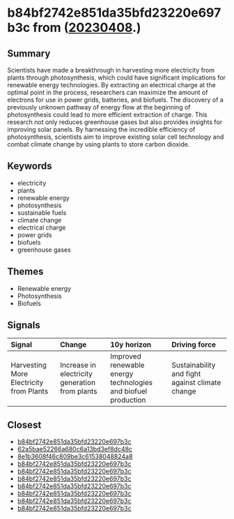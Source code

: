 # b84bf2742e851da35bfd23220e697b3c from ([20230408](https://kghosh.substack.com/p/20230408).)

## Summary

Scientists have made a breakthrough in harvesting more electricity from plants through photosynthesis, which could have significant implications for renewable energy technologies. By extracting an electrical charge at the optimal point in the process, researchers can maximize the amount of electrons for use in power grids, batteries, and biofuels. The discovery of a previously unknown pathway of energy flow at the beginning of photosynthesis could lead to more efficient extraction of charge. This research not only reduces greenhouse gases but also provides insights for improving solar panels. By harnessing the incredible efficiency of photosynthesis, scientists aim to improve existing solar cell technology and combat climate change by using plants to store carbon dioxide.

## Keywords

* electricity
* plants
* renewable energy
* photosynthesis
* sustainable fuels
* climate change
* electrical charge
* power grids
* biofuels
* greenhouse gases

## Themes

* Renewable energy
* Photosynthesis
* Biofuels

## Signals

| Signal                                  | Change                                         | 10y horizon                                                   | Driving force                                   |
|:----------------------------------------|:-----------------------------------------------|:--------------------------------------------------------------|:------------------------------------------------|
| Harvesting More Electricity from Plants | Increase in electricity generation from plants | Improved renewable energy technologies and biofuel production | Sustainability and fight against climate change |

## Closest

* [b84bf2742e851da35bfd23220e697b3c](b84bf2742e851da35bfd23220e697b3c)
* [62a5bae52266a680c6a13bd3ef8dc48c](62a5bae52266a680c6a13bd3ef8dc48c)
* [8e1b3608f46c809be3c61538048824a8](8e1b3608f46c809be3c61538048824a8)
* [b84bf2742e851da35bfd23220e697b3c](b84bf2742e851da35bfd23220e697b3c)
* [b84bf2742e851da35bfd23220e697b3c](b84bf2742e851da35bfd23220e697b3c)
* [b84bf2742e851da35bfd23220e697b3c](b84bf2742e851da35bfd23220e697b3c)
* [b84bf2742e851da35bfd23220e697b3c](b84bf2742e851da35bfd23220e697b3c)
* [b84bf2742e851da35bfd23220e697b3c](b84bf2742e851da35bfd23220e697b3c)
* [b84bf2742e851da35bfd23220e697b3c](b84bf2742e851da35bfd23220e697b3c)
* [b84bf2742e851da35bfd23220e697b3c](b84bf2742e851da35bfd23220e697b3c)